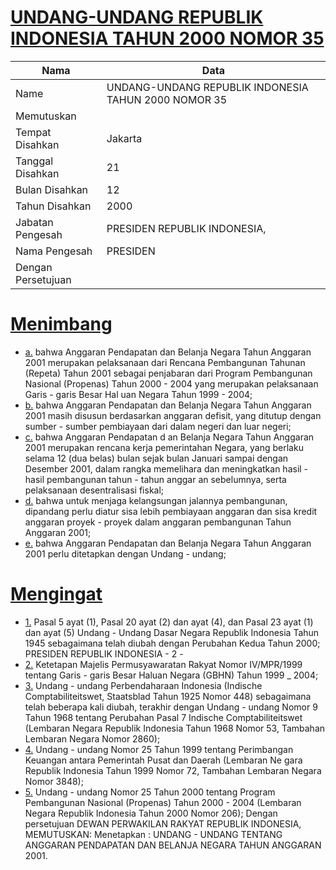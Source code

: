 # [UNDANG-UNDANG REPUBLIK INDONESIA TAHUN 2000 NOMOR 35](http://example.org/legal/document/uu/2000/35)

| Nama | Data |
| ------ | ----- |
|Name|UNDANG-UNDANG REPUBLIK INDONESIA TAHUN 2000 NOMOR 35|
|Memutuskan||
|Tempat Disahkan|Jakarta|
|Tanggal Disahkan|21|
|Bulan Disahkan|12|
|Tahun Disahkan|2000|
|Jabatan Pengesah|PRESIDEN REPUBLIK INDONESIA,|
|Nama Pengesah|PRESIDEN|
|Dengan Persetujuan||
# [Menimbang](http://example.org/legal/document/uu/2000/35/menimbang)

* [a.](http://example.org/legal/document/uu/2000/35/menimbang/point/a) bahwa Anggaran Pendapatan dan Belanja Negara Tahun Anggaran 2001 merupakan pelaksanaan dari Rencana Pembangunan Tahunan (Repeta) Tahun 2001 sebagai penjabaran dari Program Pembangunan Nasional (Propenas) Tahun 2000 - 2004 yang merupakan pelaksanaan Garis - garis Besar Hal uan Negara Tahun 1999 - 2004;
* [b.](http://example.org/legal/document/uu/2000/35/menimbang/point/b) bahwa Anggaran Pendapatan dan Belanja Negara Tahun Anggaran 2001 masih disusun berdasarkan anggaran defisit, yang ditutup dengan sumber - sumber pembiayaan dari dalam negeri dan luar negeri;
* [c.](http://example.org/legal/document/uu/2000/35/menimbang/point/c) bahwa Anggaran Pendapatan d an Belanja Negara Tahun Anggaran 2001 merupakan rencana kerja pemerintahan Negara, yang berlaku selama 12 (dua belas) bulan sejak bulan Januari sampai dengan Desember 2001, dalam rangka memelihara dan meningkatkan hasil - hasil pembangunan tahun - tahun anggar an sebelumnya, serta pelaksanaan desentralisasi fiskal;
* [d.](http://example.org/legal/document/uu/2000/35/menimbang/point/d) bahwa untuk menjaga kelangsungan jalannya pembangunan, dipandang perlu diatur sisa lebih pembiayaan anggaran dan sisa kredit anggaran proyek - proyek dalam anggaran pembangunan Tahun Anggaran 2001;
* [e.](http://example.org/legal/document/uu/2000/35/menimbang/point/e) bahwa Anggaran Pendapatan dan Belanja Negara Tahun Anggaran 2001 perlu ditetapkan dengan Undang - undang;
# [Mengingat](http://example.org/legal/document/uu/2000/35/mengingat)

* [1.](http://example.org/legal/document/uu/2000/35/mengingat/point/0001) Pasal 5 ayat (1), Pasal 20 ayat (2) dan ayat (4), dan Pasal 23 ayat (1) dan ayat (5) Undang - Undang Dasar Negara Republik Indonesia Tahun 1945 sebagaimana telah diubah dengan Perubahan Kedua Tahun 2000; PRESIDEN REPUBLIK INDONESIA - 2 -
* [2.](http://example.org/legal/document/uu/2000/35/mengingat/point/0002) Ketetapan Majelis Permusyawaratan Rakyat Nomor IV/MPR/1999 tentang Garis - garis Besar Haluan Negara (GBHN) Tahun 1999 _ 2004;
* [3.](http://example.org/legal/document/uu/2000/35/mengingat/point/0003) Undang - undang Perbendaharaan Indonesia (Indische Comptabiliteitswet, Staatsblad Tahun 1925 Nomor 448) sebagaimana telah beberapa kali diubah, terakhir dengan Undang - undang Nomor 9 Tahun 1968 tentang Perubahan Pasal 7 Indische Comptabiliteitswet (Lembaran Negara Republik Indonesia Tahun 1968 Nomor 53, Tambahan Lembaran Negara Nomor 2860);
* [4.](http://example.org/legal/document/uu/2000/35/mengingat/point/0004) Undang - undang Nomor 25 Tahun 1999 tentang Perimbangan Keuangan antara Pemerintah Pusat dan Daerah (Lembaran Ne gara Republik Indonesia Tahun 1999 Nomor 72, Tambahan Lembaran Negara Nomor 3848);
* [5.](http://example.org/legal/document/uu/2000/35/mengingat/point/0005) Undang - undang Nomor 25 Tahun 2000 tentang Program Pembangunan Nasional (Propenas) Tahun 2000 - 2004 (Lembaran Negara Republik Indonesia Tahun 2000 Nomor 206); Dengan persetujuan DEWAN PERWAKILAN RAKYAT REPUBLIK INDONESIA, MEMUTUSKAN: Menetapkan : UNDANG - UNDANG TENTANG ANGGARAN PENDAPATAN DAN BELANJA NEGARA TAHUN ANGGARAN 2001.